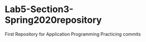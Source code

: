 # Lab5-Section3-Spring2020repository
First Repository for Application Programming 
Practicing commits
